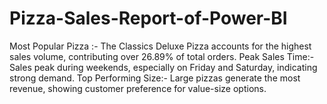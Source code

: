# Pizza-Sales-Report-of-Power-BI
Most Popular Pizza :- The Classics Deluxe Pizza accounts for the highest sales volume, contributing over 26.89% of total orders. Peak Sales Time:- Sales peak during weekends, especially on Friday and Saturday, indicating strong demand. Top Performing Size:- Large pizzas generate the most revenue, showing customer preference for value-size options.
